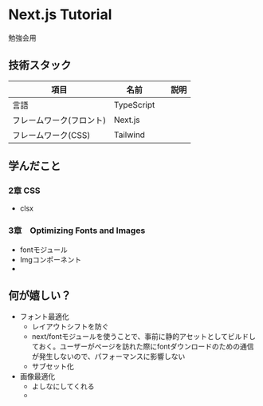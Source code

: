 # Next.js Tutorial
勉強会用

## 技術スタック
| 項目| 名前 |　説明 |
| ---- | ---- |---- |
| 言語 | TypeScript ||
| フレームワーク(フロント) |  Next.js | |
| フレームワーク(CSS) | Tailwind ||

## 学んだこと
### 2章 CSS
- clsx
### 3章　Optimizing Fonts and Images
- fontモジュール
- Imgコンポーネント
- 
## 何が嬉しい？
- フォント最適化
  - レイアウトシフトを防ぐ
  - next/fontモジュールを使うことで、事前に静的アセットとしてビルドしておく。ユーザーがページを訪れた際にfontダウンロードのための通信が発生しないので、パフォーマンスに影響しない
  - サブセット化
- 画像最適化
  - よしなにしてくれる
  - 